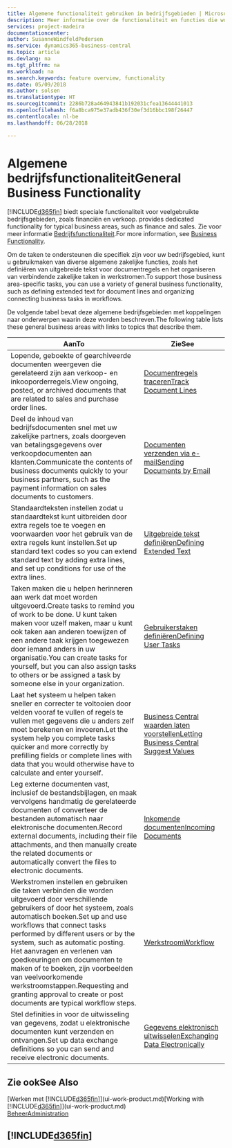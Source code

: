 ```yaml
---
title: Algemene functionaliteit gebruiken in bedrijfsgebieden | Microsoft Docs
description: Meer informatie over de functionaliteit en functies die worden gebruikt in bedrijfsgebieden in Business Central.
services: project-madeira
documentationcenter: 
author: SusanneWindfeldPedersen
ms.service: dynamics365-business-central
ms.topic: article
ms.devlang: na
ms.tgt_pltfrm: na
ms.workload: na
ms.search.keywords: feature overview, functionality
ms.date: 05/09/2018
ms.author: solsen
ms.translationtype: HT
ms.sourcegitcommit: 2286b728a464943841b192031cfea13644441013
ms.openlocfilehash: f6a8bca975e37adb436f30ef3d16bbc198f26447
ms.contentlocale: nl-be
ms.lasthandoff: 06/28/2018

---
```

# <a name="general-business-functionality"></a><span data-ttu-id="bbbcc-103">Algemene bedrijfsfunctionaliteit</span><span class="sxs-lookup"><span data-stu-id="bbbcc-103">General Business Functionality</span></span>
[!INCLUDE[d365fin](includes/d365fin_md.md)]<span data-ttu-id="bbbcc-104"> biedt speciale functionaliteit voor veelgebruikte bedrijfsgebieden, zoals financiën en verkoop.</span><span class="sxs-lookup"><span data-stu-id="bbbcc-104"> provides dedicated functionality for typical business areas, such as finance and sales.</span></span> <span data-ttu-id="bbbcc-105">Zie voor meer informatie [Bedrijfsfunctionaliteit](across-business-functionality.md).</span><span class="sxs-lookup"><span data-stu-id="bbbcc-105">For more information, see [Business Functionality](across-business-functionality.md).</span></span>

<span data-ttu-id="bbbcc-106">Om de taken te ondersteunen die specifiek zijn voor uw bedrijfsgebied, kunt u gebruikmaken van diverse algemene zakelijke functies, zoals het definiëren van uitgebreide tekst voor documentregels en het organiseren van verbindende zakelijke taken in werkstromen.</span><span class="sxs-lookup"><span data-stu-id="bbbcc-106">To support those business area-specific tasks, you can use a variety of general business functionality, such as defining extended text for document lines and organizing connecting business tasks in workflows.</span></span>

<span data-ttu-id="bbbcc-107">De volgende tabel bevat deze algemene bedrijfsgebieden met koppelingen naar onderwerpen waarin deze worden beschreven.</span><span class="sxs-lookup"><span data-stu-id="bbbcc-107">The following table lists these general business areas with links to topics that describe them.</span></span>

| <span data-ttu-id="bbbcc-108">Aan</span><span class="sxs-lookup"><span data-stu-id="bbbcc-108">To</span></span> | <span data-ttu-id="bbbcc-109">Zie</span><span class="sxs-lookup"><span data-stu-id="bbbcc-109">See</span></span> |
| --- | --- |
|<span data-ttu-id="bbbcc-110">Lopende, geboekte of gearchiveerde documenten weergeven die gerelateerd zijn aan verkoop- en inkooporderregels.</span><span class="sxs-lookup"><span data-stu-id="bbbcc-110">View ongoing, posted, or archived documents that are related to sales and purchase order lines.</span></span>|[<span data-ttu-id="bbbcc-111">Documentregels traceren</span><span class="sxs-lookup"><span data-stu-id="bbbcc-111">Track Document Lines</span></span>](across-how-to-track-document-lines.md)|
| <span data-ttu-id="bbbcc-112">Deel de inhoud van bedrijfsdocumenten snel met uw zakelijke partners, zoals doorgeven van betalingsgegevens over verkoopdocumenten aan klanten.</span><span class="sxs-lookup"><span data-stu-id="bbbcc-112">Communicate the contents of business documents quickly to your business partners, such as the payment information on sales documents to customers.</span></span> |[<span data-ttu-id="bbbcc-113">Documenten verzenden via e-mail</span><span class="sxs-lookup"><span data-stu-id="bbbcc-113">Sending Documents by Email</span></span>](ui-how-send-documents-email.md) |
| <span data-ttu-id="bbbcc-114">Standaardteksten instellen zodat u standaardtekst kunt uitbreiden door extra regels toe te voegen en voorwaarden voor het gebruik van de extra regels kunt instellen.</span><span class="sxs-lookup"><span data-stu-id="bbbcc-114">Set up standard text codes so you can extend standard text by adding extra lines, and set up conditions for use of the extra lines.</span></span> |[<span data-ttu-id="bbbcc-115">Uitgebreide tekst definiëren</span><span class="sxs-lookup"><span data-stu-id="bbbcc-115">Defining Extended Text</span></span>](ui-how-define-ext-text.md) |
|<span data-ttu-id="bbbcc-116">Taken maken die u helpen herinneren aan werk dat moet worden uitgevoerd.</span><span class="sxs-lookup"><span data-stu-id="bbbcc-116">Create tasks to remind you of work to be done.</span></span> <span data-ttu-id="bbbcc-117">U kunt taken maken voor uzelf maken, maar u kunt ook taken aan anderen toewijzen of een andere taak krijgen toegewezen door iemand anders in uw organisatie.</span><span class="sxs-lookup"><span data-stu-id="bbbcc-117">You can create tasks for yourself, but you can also assign tasks to others or be assigned a task by someone else in your organization.</span></span>|[<span data-ttu-id="bbbcc-118">Gebruikerstaken definiëren</span><span class="sxs-lookup"><span data-stu-id="bbbcc-118">Defining User Tasks</span></span>](across-user-tasks.md)|
|<span data-ttu-id="bbbcc-119">Laat het systeem u helpen taken sneller en correcter te voltooien door velden vooraf te vullen of regels te vullen met gegevens die u anders zelf moet berekenen en invoeren.</span><span class="sxs-lookup"><span data-stu-id="bbbcc-119">Let the system help you complete tasks quicker and more correctly by prefilling fields or complete lines with data that you would otherwise have to calculate and enter yourself.</span></span>|[<span data-ttu-id="bbbcc-120">Business Central waarden laten voorstellen</span><span class="sxs-lookup"><span data-stu-id="bbbcc-120">Letting Business Central Suggest Values</span></span>](ui-let-system-suggest-values.md)|
|<span data-ttu-id="bbbcc-121">Leg externe documenten vast, inclusief de bestandsbijlagen, en maak vervolgens handmatig de gerelateerde documenten of converteer de bestanden automatisch naar elektronische documenten.</span><span class="sxs-lookup"><span data-stu-id="bbbcc-121">Record external documents, including their file attachments, and then manually create the related documents or automatically convert the files to electronic documents.</span></span>|[<span data-ttu-id="bbbcc-122">Inkomende documenten</span><span class="sxs-lookup"><span data-stu-id="bbbcc-122">Incoming Documents</span></span>](across-income-documents.md)|
|<span data-ttu-id="bbbcc-123">Werkstromen instellen en gebruiken die taken verbinden die worden uitgevoerd door verschillende gebruikers of door het systeem, zoals automatisch boeken.</span><span class="sxs-lookup"><span data-stu-id="bbbcc-123">Set up and use workflows that connect tasks performed by different users or by the system, such as automatic posting.</span></span> <span data-ttu-id="bbbcc-124">Het aanvragen en verlenen van goedkeuringen om documenten te maken of te boeken, zijn voorbeelden van veelvoorkomende werkstroomstappen.</span><span class="sxs-lookup"><span data-stu-id="bbbcc-124">Requesting and granting approval to create or post documents are typical workflow steps.</span></span>|[<span data-ttu-id="bbbcc-125">Werkstroom</span><span class="sxs-lookup"><span data-stu-id="bbbcc-125">Workflow</span></span>](across-workflow.md)|
| <span data-ttu-id="bbbcc-126">Stel definities in voor de uitwisseling van gegevens, zodat u elektronische documenten kunt verzenden en ontvangen.</span><span class="sxs-lookup"><span data-stu-id="bbbcc-126">Set up data exchange definitions so you can send and receive electronic documents.</span></span> |[<span data-ttu-id="bbbcc-127">Gegevens elektronisch uitwisselen</span><span class="sxs-lookup"><span data-stu-id="bbbcc-127">Exchanging Data Electronically</span></span>](across-data-exchange.md) |

## <a name="see-also"></a><span data-ttu-id="bbbcc-128">Zie ook</span><span class="sxs-lookup"><span data-stu-id="bbbcc-128">See Also</span></span>
<span data-ttu-id="bbbcc-129">[Werken met [!INCLUDE[d365fin](includes/d365fin_md.md)]](ui-work-product.md)</span><span class="sxs-lookup"><span data-stu-id="bbbcc-129">[Working with [!INCLUDE[d365fin](includes/d365fin_md.md)]](ui-work-product.md)</span></span>  
[<span data-ttu-id="bbbcc-130">Beheer</span><span class="sxs-lookup"><span data-stu-id="bbbcc-130">Administration</span></span>](admin-setup-and-administration.md)

## [!INCLUDE[d365fin](includes/free_trial_md.md)]  
 

